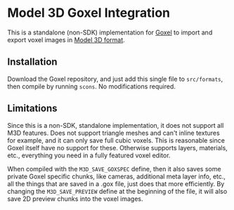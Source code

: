 Model 3D Goxel Integration
==========================

This is a standalone (non-SDK) implementation for [Goxel](https://github.com/guillaumechereau/goxel) to import and export
voxel images in [Model 3D format](https://gitlab.com/bztsrc/model3d/blob/master/docs/voxel_format.md).

Installation
------------

Download the Goxel repository, and just add this single file to `src/formats`, then compile by running `scons`. No modifications
required.

Limitations
-----------

Since this is a non-SDK, standalone implementation, it does not support all M3D features. Does not support triangle
meshes and can't inline textures for example, and it can only save full cubic voxels. This is reasonable since Goxel itself
have no support for these. Otherwise supports layers, materials, etc., everything you need in a fully featured voxel editor.

When compiled with the `M3D_SAVE_GOXSPEC` define, then it also saves some private Goxel specific chunks, like cameras, additional
meta layer info, etc., all the things that are saved in a .gox file, just does that more efficiently. By changing the
`M3D_SAVE_PREVIEW` define at the beginning of the file, it will also save 2D preview chunks into the voxel images.
